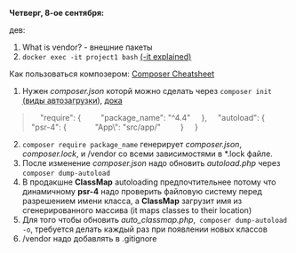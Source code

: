 
**Четверг, 8-ое сентября:**

дев:
1.  What is vendor? - внешние пакеты
2.  `docker exec -it project1 bash` [(-it explained)](https://stackoverflow.com/questions/30137135/confused-about-docker-t-option-to-allocate-a-pseudo-tty)

Как пользоваться композером: [Composer Cheatsheet](https://devhints.io/composer)
1.  Нужен *composer.json* которй можно сделать через `composer init`  <abbr title="In addition to PSR-4 autoloading, Composer also supports PSR-0, classmap and files autoloading.">(виды автозагрузки)</abbr>, [дока](https://code.tutsplus.com/tutorials/how-to-autoload-classes-with-composer-in-php--cms-35649)

>     "require": {
>         "package_name": "^4.4"
>     },
>     "autoload": {
>         "psr-4": {
>             "App\\": "src/app/"
>         }
>     }

2.  `composer require package_name` генерирует *composer.json*, *composer.lock*, и /vendor со всеми зависимостями в \*.lock файле.
3.  После изменение *composer.json* надо обновить *autoload.php* через `composer dump-autoload`
4.  В продакшне **ClassMap** autoloading предпочтительнее потому что динамичному **psr-4** надо проверить файловую систему перед разрешением имени класса, а **ClassMap** загрузит имя из сгенерированного массива (it maps classes to their location)
5.  Для того чтобы обновить *auto_classmap.php*,` composer dump-autoload -o`, требуется делать каждый раз при появлении новых классов
6.  /vendor надо добавлять в .gitignore 

